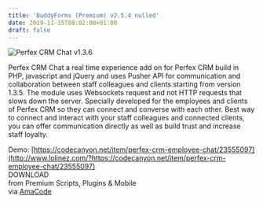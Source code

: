 ```yaml
---
title: 'BuddyForms (Premium) v2.5.4 nulled'
date: 2019-11-15T08:02:00+01:00
draft: false
---
```


![Perfex CRM Chat v1.3.6](http://www.codelist.cc/uploads/posts/2019-11/1573801175_perfexcrmchat.jpg "Perfex CRM Chat v1.3.6")  
  
Perfex CRM Chat a real time experience add on for Perfex CRM build in PHP, javascript and jQuery and uses Pusher API for communication and collaboration between staff colleagues and clients starting from version 1.3.5. The module uses Websockets request and not HTTP requests that slows down the server. Specially developed for the employees and clients of Perfex CRM so they can connect and converse with each other. Best way to connect and interact with your staff colleagues and connected clients, you can offer communication directly as well as build trust and increase staff loyalty.  
  
Demo: [https://codecanyon.net/item/perfex-crm-employee-chat/23555097](http://www.lolinez.com/?https://codecanyon.net/item/perfex-crm-employee-chat/23555097)  
DOWNLOAD  
from Premium Scripts, Plugins & Mobile  
via [AmaCode](https://amazcode.ooo)